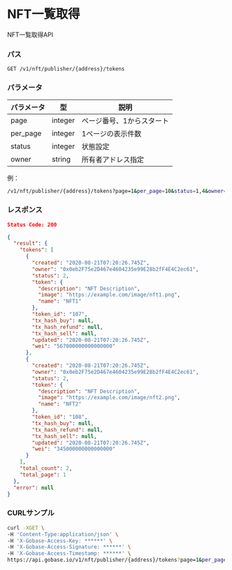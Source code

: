 # NFT一覧取得

NFT一覧取得API

### パス
```
GET /v1/nft/publisher/{address}/tokens
```

### パラメータ

|  パラメータ    |  型              | 説明                       |
| ------------ | ---------------- | ------------------------- |
|  page        |  integer         | ページ番号、1からスタート     |
|  per_page    |  integer         | 1ページの表示件数            |
|  status      |  integer         | 状態設定                   |
|  owner       |  string          | 所有者アドレス指定           |

例：
```sh
/v1/nft/publisher/{address}/tokens?page=1&per_page=10&status=1,4&owner=0x12345...
```

### レスポンス
```json
Status Code: 200

{
  "result": {
    "tokens": [
      {
        "created": "2020-08-21T07:20:26.745Z",
        "owner": "0x0eb2F75e2D467e4604235e99E28b2fF4E4C2ec61",
        "status": 2,
        "token": {
          "description": "NFT Description",
          "image": "https://example.com/image/nft1.png",
          "name": "NFT1"
        },
        "token_id": "107",
        "tx_hash_buy": null,
        "tx_hash_refund": null,
        "tx_hash_sell": null,
        "updated": "2020-08-21T07:20:26.745Z",
        "wei": "567000000000000000"
      },
      {
        "created": "2020-08-21T07:20:26.745Z",
        "owner": "0x0eb2F75e2D467e4604235e99E28b2fF4E4C2ec61",
        "status": 2,
        "token": {
          "description": "NFT Description",
          "image": "https://example.com/image/nft2.png",
          "name": "NFT2"
        },
        "token_id": "108",
        "tx_hash_buy": null,
        "tx_hash_refund": null,
        "tx_hash_sell": null,
        "updated": "2020-08-21T07:20:26.745Z",
        "wei": "345000000000000000"
      }
    ],
    "total_count": 2,
    "total_page": 1
  },
  "error": null
}
```

### CURLサンプル
```bash
curl -XGET \
-H 'Content-Type:application/json' \
-H 'X-Gobase-Access-Key: ******' \
-H 'X-Gobase-Access-Signature: ******' \
-H 'X-Gobase-Access-Timestamp: ******' \
https://api.gobase.io/v1/nft/publisher/{address}/tokens?page=1&per_page=10&status=1,4&owner=0x12345..
```

